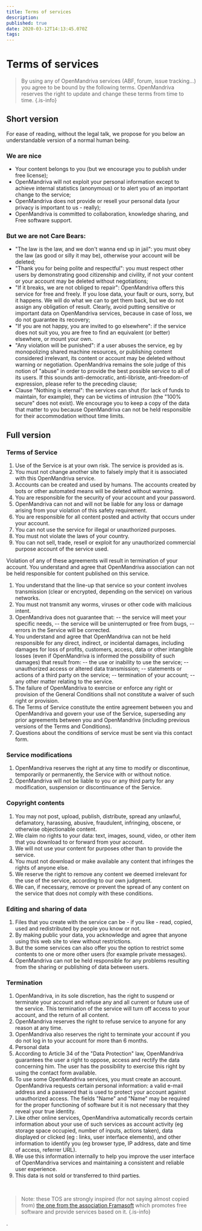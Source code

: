 ```yaml
---
title: Terms of services
description: 
published: true
date: 2020-03-12T14:13:45.070Z
tags: 
---
```


# Terms of services

> By using any of OpenMandriva services (ABF, forum, issue tracking…) you agree to be bound by the following terms.
> OpenMandriva reserves the right to update and change these terms from time to time.
{.is-info}


## Short version

For ease of reading, without the legal talk, we propose for you below an understandable version of a normal human being.


### We are nice


- Your content belongs to you (but we encourage you to publish under free license);
- OpenMandriva will not exploit your personal information except to achieve internal statistics (anonymous) or to alert you of an important change to the service;
- OpenMandriva does not provide or resell your personal data (your privacy is important to us - really);
- OpenMandriva is committed to collaboration, knowledge sharing, and Free software support.


### But we are not Care Bears:

- "The law is the law, and we don't wanna end up in jail": you must obey the law (as good or silly it may be), otherwise your account will be deleted;
- "Thank you for being polite and respectful": you must respect other users by demonstrating good citizenship and civility, if not your content or your account may be deleted without negotiations;
- "If it breaks, we are not obliged to repair": OpenMandriva offers this service for free and freely. If you lose data, your fault or ours, sorry, but it happens. We will do what we can to get them back, but we do not assign any obligation of result. Clearly, avoid putting sensitive or important data on OpenMandriva services, because in case of loss, we do not guarantee its recovery;
- "If you are not happy, you are invited to go elsewhere": if the service does not suit you, you are free to find an equivalent (or better) elsewhere, or mount your own.
- "Any violation will be punished": if a user abuses the service, eg by monopolizing shared machine resources, or publishing content considered irrelevant, its content or account may be deleted without warning or negotiation. OpenMandriva remains the sole judge of this notion of "abuse" in order to provide the best possible service to all of its users. If this sounds anti-democratic, anti-libriste, anti-freedom-of expression, please refer to the preceding clause;
- Clause "Nothing is eternal": the services can shut (for lack of funds to maintain, for example), they can be victims of intrusion (the "100% secure" does not exist). We encourage you to keep a copy of the data that matter to you because OpenMandriva can not be held responsible for their accommodation without time limits.

## Full version

### Terms of Service

1. Use of the Service is at your own risk. The service is provided as is.
1. You must not change another site to falsely imply that it is associated with this OpenMandriva service.
1. Accounts can be created and used by humans. The accounts created by bots or other automated means will be deleted without warning.
1. You are responsible for the security of your account and your password.
1. OpenMandriva can not and will not be liable for any loss or damage arising from your violation of this safety requirement.
1. You are responsible for all content posted and activity that occurs under your account.
1. You can not use the service for illegal or unauthorized purposes.
1. You must not violate the laws of your country.
1. You can not sell, trade, resell or exploit for any unauthorized commercial purpose account of the service used.


Violation of any of these agreements will result in termination of your account.
You understand and agree that OpenMandriva association can not be held responsible for content published on this service.

1. You understand that the line-up that service so your content involves transmission (clear or encrypted, depending on the service) on various networks.
1. You must not transmit any worms, viruses or other code with malicious intent.
1. OpenMandriva does not guarantee that:
-- the service will meet your specific needs,
-- the service will be uninterrupted or free from bugs,
-- errors in the Service will be corrected.
1. You understand and agree that OpenMandriva can not be held responsible for any direct, indirect, or incidental damages, including damages for loss of profits, customers, access, data or other intangible losses (even if OpenMandriva is informed the possibility of such damages) that result from:
-- the use or inability to use the service;
-- unauthorized access or altered data transmission;
-- statements or actions of a third party on the service;
-- termination of your account;
-- any other matter relating to the service.
1. The failure of OpenMandriva to exercise or enforce any right or provision of the General Conditions shall not constitute a waiver of such right or provision.
1. The Terms of Service constitute the entire agreement between you and OpenMandriva and govern your use of the Service, superseding any prior agreements between you and OpenMandriva (including previous versions of the Terms and Conditions).
1. Questions about the conditions of service must be sent via this contact form.

### Service modifications

1. OpenMandriva reserves the right at any time to modify or discontinue, temporarily or permanently, the Service with or without notice.
1. OpenMandriva will not be liable to you or any third party for any modification, suspension or discontinuance of the Service.

### Copyright contents

1. You may not post, upload, publish, distribute, spread any unlawful, defamatory, harassing, abusive, fraudulent, infringing, obscene, or otherwise objectionable content.
1. We claim no rights to your data: text, images, sound, video, or other item that you download to or forward from your account.
1. We will not use your content for purposes other than to provide the service.
1. You must not download or make available any content that infringes the rights of anyone else.
1. We reserve the right to remove any content we deemed irrelevant for the use of the service, according to our own judgment.
1. We can, if necessary, remove or prevent the spread of any content on the service that does not comply with these conditions.

### Editing and sharing of data

1. Files that you create with the service can be - if you like - read, copied, used and redistributed by people you know or not.
1. By making public your data, you acknowledge and agree that anyone using this web site to view without restrictions.
1. But the some services can also offer you the option to restrict some contents to one or more other users (for example private messages).
1. OpenMandriva can not be held responsible for any problems resulting from the sharing or publishing of data between users.

### Termination

1. OpenMandriva, in its sole discretion, has the right to suspend or terminate your account and refuse any and all current or future use of the service. This termination of the service will turn off access to your account, and the return of all content.
1. OpenMandriva reserves the right to refuse service to anyone for any reason at any time.
1. OpenMandriva also reserves the right to terminate your account if you do not log in to your account for more than 6 months.
1. Personal data
1. According to Article 34 of the "Data Protection" law, OpenMandriva guarantees the user a right to oppose, access and rectify the data concerning him. The user has the possibility to exercise this right by using the contact form available.
1. To use some OpenMandriva services, you must create an account. OpenMandriva requests certain personal information: a valid e-mail address and a password that is used to protect your account against unauthorized access. The fields "Name" and "Name" may be required for the proper functioning of software but it is not necessary that they reveal your true identity.
1. Like other online services, OpenMandriva automatically records certain information about your use of such services as account activity (eg storage space occupied, number of inputs, actions taken), data displayed or clicked (eg : links, user interface elements), and other information to identify you (eg browser type, IP address, date and time of access, referrer URL).
1. We use this information internally to help you improve the user interface of OpenMandriva services and maintaining a consistent and reliable user experience.
1. This data is not sold or transferred to third parties.

<br>

> Note: these TOS are strongly inspired (for not saying almost copied from) [the one from the association Framasoft](https://n1.framasoft.org/nav/html/cgu.html) which promotes free software and provide services based on it.
{.is-info}

.
